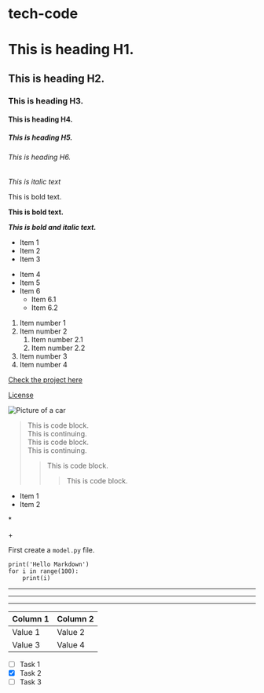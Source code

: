 # tech-code

# This is heading H1.

## This is heading H2.

### This is heading H3.

#### This is heading H4.

##### This is heading H5.

###### This is heading H6.

*This is italic text*

This is bold text.

**This is bold text.**

***This is bold and italic text.***

- Item 1
- Item 2
- Item 3

+ Item 4
+ Item 5
+ Item 6
    + Item 6.1
    + Item 6.2

1. Item number 1
2. Item number 2
    1. Item number 2.1
    2. Item number 2.2
3. Item number 3
4. Item number 4

[Check the project here](https://github.com/khrystynaFh/tech-code/tree/main)

[License](#License)

![Picture of a car](https://hips.hearstapps.com/hmg-prod/images/dw-burnett-pcoty22-8260-1671143390.jpg?crop=0.668xw:1.00xh;0.184xw,0&resize=640:*)

> This is code block. \
> This is continuing. \
> This is code block. \
> This is continuing.
>> This is code block.
>>> This is code block.

* Item 1
* Item 2

\*

\+

First create a `model.py` file.

```
print('Hello Markdown')
for i in range(100):
    print(i)
```

---

***

___

| Column 1 | Column 2 |
|----------|----------|
| Value 1  | Value 2  |
| Value 3  | Value 4  |

- [ ] Task 1
- [x] Task 2
- [ ] Task 3